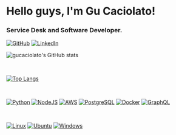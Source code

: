 <h1>Hello guys, I'm Gu Caciolato!</h1>
<h3>Service Desk and Software Developer.</h3>


<p>
  <a href="https://github.com/gucaciolato"><img alt="GitHub" src="http://img.shields.io/badge/-GitHub-181717?style=for-the-badge&logo=github&logoColor=ffffff" /></a>
  <a href="https://www.linkedin.com/in/gustavocaciolato"><img alt="LinkedIn" src="http://img.shields.io/badge/-LinkedIn-0A66C2?style=for-the-badge&logo=linkedin&logoColor=ffffff" /></a>
</p>

![gucaciolato's GitHub stats](https://github-readme-stats.vercel.app/api?username=gucaciolato&show_icons=true)
<p> <br> </p>

[![Top Langs](https://github-readme-stats.vercel.app/api/top-langs/?username=gucaciolato&layout=compact)](https://github.com/anuraghazra/github-readme-stats)
<p> <br> </p>

<!--
[![gucaciolato's wakatime stats](https://github-readme-stats.vercel.app/api/wakatime?username=gucaciolato&layout=compact)](https://github.com/anuraghazra/github-readme-stats)
<p> <br> </p>
-->

[![Python](http://img.shields.io/badge/-Python-3776AB?style=for-the-badge&logo=python&logoColor=ffffff)](https://www.python.org/)
[![NodeJS](http://img.shields.io/badge/-NodeJS-339933?style=for-the-badge&logo=node.js&logoColor=ffffff)](https://nodejs.org/en/)
[![AWS](http://img.shields.io/badge/-AWS-232F3E?style=for-the-badge&logo=amazon-aws&logoColor=ffffff)](https://aws.amazon.com/)
[![PostgreSQL](http://img.shields.io/badge/-PostgreSQL-336791?style=for-the-badge&logo=postgresql&logoColor=ffffff)](https://www.postgresql.org/)
[![Docker](http://img.shields.io/badge/-Docker-2496ED?style=for-the-badge&logo=docker&logoColor=ffffff)](https://www.docker.com/)
[![GraphQL](http://img.shields.io/badge/-GraphQL-E10098?style=for-the-badge&logo=graphql&logoColor=ffffff)](https://graphql.org/)
<p> <br> </p>

[![Linux](http://img.shields.io/badge/-Linux-FCC624?style=for-the-badge&logo=linux&logoColor=ffffff)](https://www.linux.org/)
[![Ubuntu](http://img.shields.io/badge/-Ubuntu-E95420?style=for-the-badge&logo=ubuntu&logoColor=ffffff)](https://ubuntu.com/)
[![Windows](http://img.shields.io/badge/-Windows-0078D6?style=for-the-badge&logo=windows&logoColor=ffffff)](https://www.microsoft.com/windows)


<!--
**gucaciolato/gucaciolato** is a ✨ _special_ ✨ repository because its `README.md` (this file) appears on your GitHub profile.

Here are some ideas to get you started:

- 🔭 I’m currently working on ...
- 🌱 I’m currently learning ...
- 👯 I’m looking to collaborate on ...
- 🤔 I’m looking for help with ...
- 💬 Ask me about ...
- 📫 How to reach me: ...
- 😄 Pronouns: ...
- ⚡ Fun fact: ...
-->
